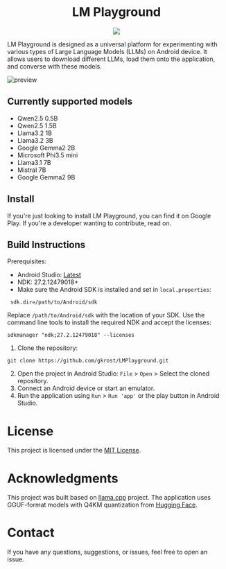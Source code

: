 
<h1 align="center">LM Playground</h1>

<p align="center">
<img src="art/logo.png"/>
</p>

LM Playground is designed as a universal platform for experimenting with various types of Large Language Models (LLMs) on Android device. It allows users to download different LLMs, load them onto the application, and converse with these models.

![preview](art/Preview.png)

## Currently supported models
* Qwen2.5 0.5B
* Qwen2.5 1.5B
* Llama3.2 1B
* Llama3.2 3B
* Google Gemma2 2B
* Microsoft Phi3.5 mini
* Llama3.1 7B
* Mistral 7B
* Google Gemma2 9B

## Install
If you're just looking to install LM Playground, you can find it on Google Play. If you're a developer wanting to contribute, read on.

## Build Instructions
Prerequisites:
* Android Studio: [Latest](https://developer.android.com/studio/releases)
* NDK: 27.2.12479018+
* Make sure the Android SDK is installed and set in `local.properties`:
 ```
  sdk.dir=/path/to/Android/sdk
  ```
  Replace `/path/to/Android/sdk` with the location of your SDK.
  Use the command line tools to install the required NDK and accept the
  licenses:
  ```
  sdkmanager "ndk;27.2.12479018" --licenses
  ```

1. Clone the repository:
```
git clone https://github.com/gkrost/LMPlayground.git
```
2. Open the project in Android Studio: `File` > `Open` > Select the cloned repository.
3. Connect an Android device or start an emulator.
4. Run the application using `Run` > `Run 'app'` or the play button in Android Studio.

# License
This project is licensed under the [MIT License](LICENSE).

# Acknowledgments
This project was built based on [llama.cpp](https://github.com/ggerganov/llama.cpp) project. The application uses GGUF-format models with Q4KM quantization from [Hugging Face](https://huggingface.co/).

# Contact
If you have any questions, suggestions, or issues, feel free to open an issue.


